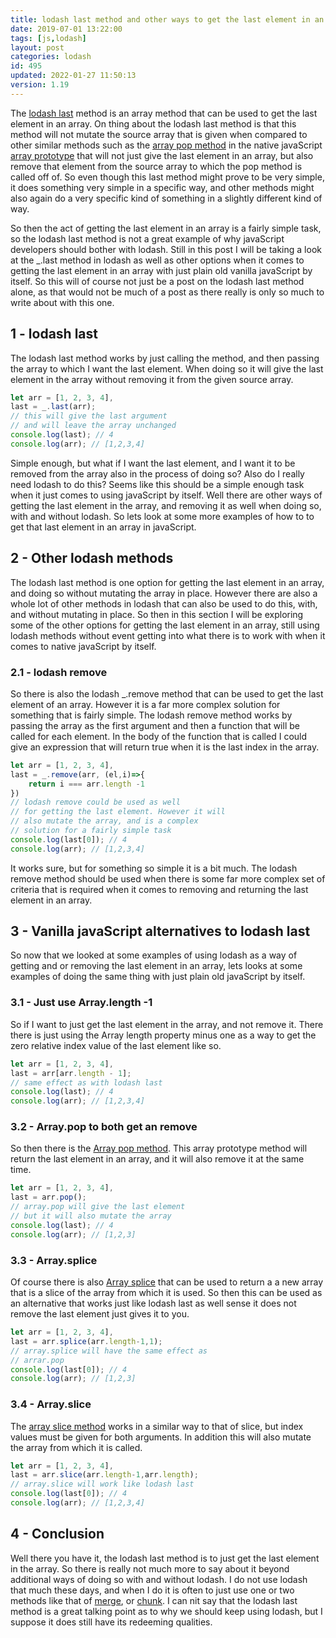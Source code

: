 ```yaml
---
title: lodash last method and other ways to get the last element in an array in javaScript
date: 2019-07-01 13:22:00
tags: [js,lodash]
layout: post
categories: lodash
id: 495
updated: 2022-01-27 11:50:13
version: 1.19
---
```


The [lodash last](https://lodash.com/docs/4.17.11#last) method is an array method that can be used to get the last element in an array. On thing about the lodash last method is that this method will not mutate the source array that is given when compared to other similar methods such as the [array pop method](https://developer.mozilla.org/en-US/docs/Web/JavaScript/Reference/Global_Objects/Array/pop) in the native javaScript [array prototype](/2018/12/10/js-array/) that will not just give the last element in an array, but also remove that element from the source array to which the pop method is called off of. So even though this last method might prove to be very simple, it does something very simple in a specific way, and other methods might also again do a very specific kind of something in a slightly different kind of way.

So then the act of getting the last element in an array is a fairly simple task, so the lodash last method is not a great example of why javaScript developers should bother with lodash. Still in this post I will be taking a look at the \_.last method in lodash as well as other options when it comes to getting the last element in an array with just plain old vanilla javaScript by itself. So this will of course not just be a post on the lodash last method alone, as that would not be much of a post as there really is only so much to write about with this one.

<!-- more -->


## 1 - lodash last

The lodash last method works by just calling the method, and then passing the array to which I want the last element. When doing so it will give the last element in the array without removing it from the given source array.


```js
let arr = [1, 2, 3, 4],
last = _.last(arr);
// this will give the last argument
// and will leave the array unchanged
console.log(last); // 4
console.log(arr); // [1,2,3,4]
```

Simple enough, but what if I want the last element, and I want it to be removed from the array also in the process of doing so? Also do I really need lodash to do this? Seems like this should be a simple enough task when it just comes to using javaScript by itself. Well there are other ways of getting the last element in the array, and removing it as well when doing so, with and without lodash. So lets look at some more examples of how to to get that last element in an array in javaScript.

## 2 - Other lodash methods

The lodash last method is one option for getting the last element in an array, and doing so without mutating the array in place. However there are also a whole lot of other methods in lodash that can also be used to do this, with, and without mutating in place. So then in this section I will be exploring some of the other options for getting the last element in an array, still using lodash methods without event getting into what there is to work with when it comes to native javaScript by itself.

### 2.1 - lodash remove

So there is also the lodash \_.remove method that can be used to get the last element of an array. However it is a far more complex solution for something that is fairly simple. The lodash remove method works by passing the array as the first argument and then a function that will be called for each element. In the body of the function that is called I could give an expression that will return true when it is the last index in the array.

```js
let arr = [1, 2, 3, 4],
last = _.remove(arr, (el,i)=>{
    return i === arr.length -1
})
// lodash remove could be used as well
// for getting the last element. However it will
// also mutate the array, and is a complex 
// solution for a fairly simple task
console.log(last[0]); // 4
console.log(arr); // [1,2,3,4]
```

It works sure, but for something so simple it is a bit much. The lodash remove method should be used when there is some far more complex set of criteria that is required when it comes to removing and returning the last element in an array.

## 3 - Vanilla javaScript alternatives to lodash last

So now that we looked at some examples of using lodash as a way of getting and or removing the last element in an array, lets looks at some examples of doing the same thing with just plain old javaScript by itself.

### 3.1 - Just use Array.length -1

So if I want to just get the last element in the array, and not remove it. There there is just using the Array length property minus one as a way to get the zero relative index value of the last element like so.

```js
let arr = [1, 2, 3, 4],
last = arr[arr.length - 1];
// same effect as with lodash last
console.log(last); // 4
console.log(arr); // [1,2,3,4]
```

### 3.2 - Array.pop to both get an remove

So then there is the [Array pop method](/2020/05/30/js-array-pop/). This array prototype method will return the last element in an array, and it will also remove it at the same time.

```js
let arr = [1, 2, 3, 4],
last = arr.pop();
// array.pop will give the last element
// but it will also mutate the array
console.log(last); // 4
console.log(arr); // [1,2,3]
```

### 3.3 - Array.splice

Of course there is also [Array splice](/2021/07/20/js-array-splice/) that can be used to return a a new array that is a slice of the array from which it is used. So then this can be used as an alternative that works just like lodash last as well sense it does not remove the last element just gives it to you.

```js
let arr = [1, 2, 3, 4],
last = arr.splice(arr.length-1,1);
// array.splice will have the same effect as
// arrar.pop
console.log(last[0]); // 4
console.log(arr); // [1,2,3]
```

### 3.4 - Array.slice

The [array slice method](/2018/12/08/js-array-slice/) works in a similar way to that of slice, but index values must be given for both arguments. In addition this will also mutate the array from which it is called.

```js
let arr = [1, 2, 3, 4],
last = arr.slice(arr.length-1,arr.length);
// array.slice will work like lodash last
console.log(last[0]); // 4
console.log(arr); // [1,2,3,4]
```

## 4 - Conclusion

Well there you have it, the lodash last method is to just get the last element in the array. So there is really not much more to say about it beyond additional ways of doing so with and without lodash. I do not use lodash that much these days, and when I do it is often to just use one or two methods like that of [merge](/2017/11/17/lodash_merge), or [chunk](/2017/09/13/lodash-chunk/). I can nit say that the lodash last method is a great talking point as to why we should keep using lodash, but I suppose it does still have its redeeming qualities.